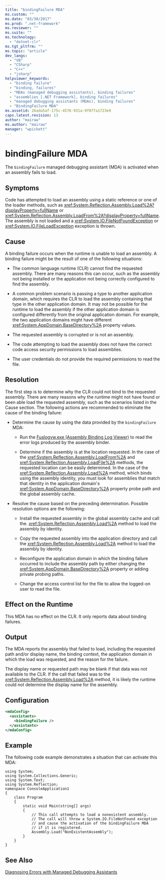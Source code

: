 ```yaml
---
title: "bindingFailure MDA"
ms.custom: ""
ms.date: "03/30/2017"
ms.prod: ".net-framework"
ms.reviewer: ""
ms.suite: ""
ms.technology: 
  - "dotnet-clr"
ms.tgt_pltfrm: ""
ms.topic: "article"
dev_langs: 
  - "VB"
  - "CSharp"
  - "C++"
  - "jsharp"
helpviewer_keywords: 
  - "binding failure"
  - "binding, failures"
  - "MDAs (managed debugging assistants), binding failures"
  - "assemblies [.NET Framework], binding failures"
  - "managed debugging assistants (MDAs), binding failures"
  - "BindingFailure MDA"
ms.assetid: 26ada5af-175c-4576-931a-9f07fa1723e9
caps.latest.revision: 13
author: "mairaw"
ms.author: "mairaw"
manager: "wpickett"
---
```

# bindingFailure MDA
The `bindingFailure` managed debugging assistant (MDA) is activated when an assembly fails to load.  
  
## Symptoms  
 Code has attempted to load an assembly using a static reference or one of the loader methods, such as <xref:System.Reflection.Assembly.Load%2A?displayProperty=fullName> or <xref:System.Reflection.Assembly.LoadFrom%2A?displayProperty=fullName>. The assembly is not loaded and a <xref:System.IO.FileNotFoundException> or <xref:System.IO.FileLoadException> exception is thrown.  
  
## Cause  
 A binding failure occurs when the runtime is unable to load an assembly. A binding failure might be the result of one of the following situations:  
  
-   The common language runtime (CLR) cannot find the requested assembly. There are many reasons this can occur, such as the assembly not being installed or the application not being correctly configured to find the assembly.  
  
-   A common problem scenario is passing a type to another application domain, which requires the CLR to load the assembly containing that type in the other application domain. It may not be possible for the runtime to load the assembly if the other application domain is configured differently from the original application domain. For example, the two application domains might have different <xref:System.AppDomain.BaseDirectory%2A> property values.  
  
-   The requested assembly is corrupted or is not an assembly.  
  
-   The code attempting to load the assembly does not have the correct code access security permissions to load assemblies.  
  
-   The user credentials do not provide the required permissions to read the file.  
  
## Resolution  
 The first step is to determine why the CLR could not bind to the requested assembly. There are many reasons why the runtime might not have found or been able load the requested assembly, such as the scenarios listed in the Cause section. The following actions are recommended to eliminate the cause of the binding failure:  
  
-   Determine the cause by using the data provided by the `bindingFailure` MDA:  
  
    -   Run the [Fuslogvw.exe (Assembly Binding Log Viewer)](../../../docs/framework/tools/fuslogvw-exe-assembly-binding-log-viewer.md) to read the error logs produced by the assembly binder.  
  
    -   Determine if the assembly is at the location requested. In the case of the <xref:System.Reflection.Assembly.LoadFrom%2A> and <xref:System.Reflection.Assembly.LoadFile%2A> methods, the requested location can be easily determined. In the case of the <xref:System.Reflection.Assembly.Load%2A> method, which binds using the assembly identity, you must look for assemblies that match that identity in the application domain's <xref:System.AppDomain.BaseDirectory%2A> property probe path and the global assembly cache.  
  
-   Resolve the cause based on the preceding determination. Possible resolution options are the following:  
  
    -   Install the requested assembly in the global assembly cache and call the. <xref:System.Reflection.Assembly.Load%2A> method to load the assembly by identity.  
  
    -   Copy the requested assembly into the application directory and call the <xref:System.Reflection.Assembly.Load%2A> method to load the assembly by identity.  
  
    -   Reconfigure the application domain in which the binding failure occurred to include the assembly path by either changing the <xref:System.AppDomain.BaseDirectory%2A> property or adding private probing paths.  
  
    -   Change the access control list for the file to allow the logged-on user to read the file.  
  
## Effect on the Runtime  
 This MDA has no effect on the CLR. It only reports data about binding failures.  
  
## Output  
 The MDA reports the assembly that failed to load, including the requested path and/or display name, the binding context, the application domain in which the load was requested, and the reason for the failure.  
  
 The display name or requested path may be blank if that data was not available to the CLR. If the call that failed was to the <xref:System.Reflection.Assembly.Load%2A> method, it is likely the runtime could not determine the display name for the assembly.  
  
## Configuration  
  
```xml  
<mdaConfig>  
  <assistants>  
    <bindingFailure />  
  </assistants>  
</mdaConfig>  
```  
  
## Example  
 The following code example demonstrates a situation that can activate this MDA:  
  
```  
using System;  
using System.Collections.Generic;  
using System.Text;  
using System.Reflection;  
namespace ConsoleApplication1  
{  
    class Program  
    {  
        static void Main(string[] args)  
        {  
            // This call attempts to load a nonexistent assembly.  
            // The call will throw a System.IO.FileNotFound exception  
            // and cause the activation of the bindingFailure MDA   
            // if it is registered.  
            Assembly.Load("NonExistentAssembly");  
        }  
    }  
}  
```  
  
## See Also  
 [Diagnosing Errors with Managed Debugging Assistants](../../../docs/framework/debug-trace-profile/diagnosing-errors-with-managed-debugging-assistants.md)
